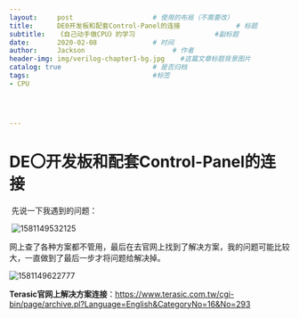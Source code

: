 ```yaml
---
layout:     post                    # 使用的布局（不需要改）
title:      DE0开发板和配套Control-Panel的连接              # 标题 
subtitle:   《自己动手做CPU》的学习					 #副标题
date:       2020-02-08              # 时间
author:     Jackson                      # 作者
header-img: img/verilog-chapter1-bg.jpg    #这篇文章标题背景图片
catalog: true                       # 是否归档
tags:                               #标签
- CPU




---
```


# DE〇开发板和配套Control-Panel的连接

​		先说一下我遇到的问题：

​	![1581149532125](http://sql.icrystal.top/controlPanelProblem.png)

​		网上查了各种方案都不管用，最后在去官网上找到了解决方案，我的问题可能比较大，一直做到了最后一步才将问题给解决掉。

![1581149622777](http://sql.icrystal.top/controlPanelSolution.png)

**Terasic官网上解决方案连接**：https://www.terasic.com.tw/cgi-bin/page/archive.pl?Language=English&CategoryNo=16&No=293